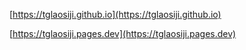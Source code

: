 [https://tglaosiji.github.io](https://tglaosiji.github.io)

[https://tglaosiji.pages.dev](https://tglaosiji.pages.dev)
